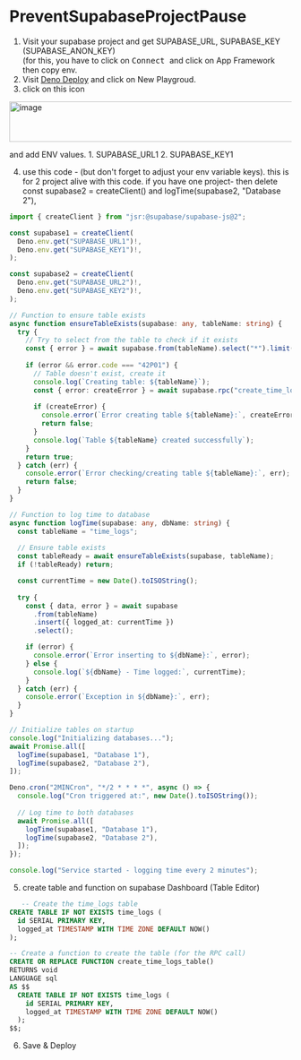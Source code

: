 # PreventSupabaseProjectPause

1. Visit your supabase project and get SUPABASE_URL, SUPABASE_KEY (SUPABASE_ANON_KEY)  
(for this, you have to click on <kbd> Connect </kbd> and click on App Framework then copy env.
2. Visit [Deno Deploy](https://dash.deno.com/account/overview) and click on New Playgroud.  
3. click on this icon

<img width="538" height="72" alt="image" src="https://github.com/user-attachments/assets/e543d0b2-cca5-48d3-bd0d-4d53393d3087" />

and add ENV values. 1. SUPABASE_URL1 2. SUPABASE_KEY1   

4. use this code - (but don't forget to adjust your env variable keys). this is for 2 project alive with this code.
if you have one project- then delete const supabase2 = createClient() and logTime(supabase2, "Database 2"),  

```ts
import { createClient } from "jsr:@supabase/supabase-js@2";

const supabase1 = createClient(
  Deno.env.get("SUPABASE_URL1")!,
  Deno.env.get("SUPABASE_KEY1")!,
);

const supabase2 = createClient(
  Deno.env.get("SUPABASE_URL2")!,
  Deno.env.get("SUPABASE_KEY2")!,
);

// Function to ensure table exists
async function ensureTableExists(supabase: any, tableName: string) {
  try {
    // Try to select from the table to check if it exists
    const { error } = await supabase.from(tableName).select("*").limit(1);
    
    if (error && error.code === "42P01") {
      // Table doesn't exist, create it
      console.log(`Creating table: ${tableName}`);
      const { error: createError } = await supabase.rpc("create_time_logs_table");
      
      if (createError) {
        console.error(`Error creating table ${tableName}:`, createError);
        return false;
      }
      console.log(`Table ${tableName} created successfully`);
    }
    return true;
  } catch (err) {
    console.error(`Error checking/creating table ${tableName}:`, err);
    return false;
  }
}

// Function to log time to database
async function logTime(supabase: any, dbName: string) {
  const tableName = "time_logs";
  
  // Ensure table exists
  const tableReady = await ensureTableExists(supabase, tableName);
  if (!tableReady) return;

  const currentTime = new Date().toISOString();
  
  try {
    const { data, error } = await supabase
      .from(tableName)
      .insert({ logged_at: currentTime })
      .select();

    if (error) {
      console.error(`Error inserting to ${dbName}:`, error);
    } else {
      console.log(`${dbName} - Time logged:`, currentTime);
    }
  } catch (err) {
    console.error(`Exception in ${dbName}:`, err);
  }
}

// Initialize tables on startup
console.log("Initializing databases...");
await Promise.all([
  logTime(supabase1, "Database 1"),
  logTime(supabase2, "Database 2"),
]);

Deno.cron("2MINCron", "*/2 * * * *", async () => {
  console.log("Cron triggered at:", new Date().toISOString());
  
  // Log time to both databases
  await Promise.all([
    logTime(supabase1, "Database 1"),
    logTime(supabase2, "Database 2"),
  ]);
});

console.log("Service started - logging time every 2 minutes");
```

5. create table and function on supabase Dashboard (Table Editor)  
```sql
   -- Create the time_logs table
CREATE TABLE IF NOT EXISTS time_logs (
  id SERIAL PRIMARY KEY,
  logged_at TIMESTAMP WITH TIME ZONE DEFAULT NOW()
);

-- Create a function to create the table (for the RPC call)
CREATE OR REPLACE FUNCTION create_time_logs_table()
RETURNS void
LANGUAGE sql
AS $$
  CREATE TABLE IF NOT EXISTS time_logs (
    id SERIAL PRIMARY KEY,
    logged_at TIMESTAMP WITH TIME ZONE DEFAULT NOW()
  );
$$;
```
6. Save & Deploy
